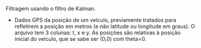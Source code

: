 Filtragem usando o filtro de Kalman.

- Dados GPS da posição de um veículo, previamente tratados para refletirem a posição em metros (e não latitude ou longitude em graus). O arquivo tem 3 colunas: t, x e y. As posições são relativas à posição inicial do veículo, que se sabe ser (0,0) com theta=0.
